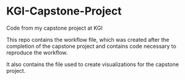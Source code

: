 # KGI-Capstone-Project
Code from my capstone project at KGI

This repo contains the workflow file, which was created after the completion of the capstone project and contains code necessary to reproduce the workflow.

It also contains the file used to create visualizations for the capstone project.
